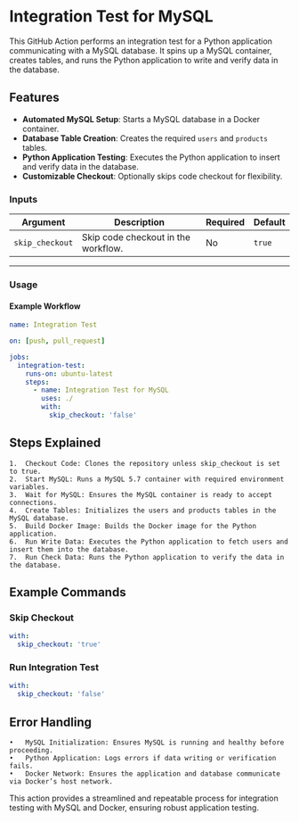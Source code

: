 # Integration Test for MySQL

This GitHub Action performs an integration test for a Python application communicating with a MySQL database. It spins up a MySQL container, creates tables, and runs the Python application to write and verify data in the database.

## Features

- **Automated MySQL Setup**: Starts a MySQL database in a Docker container.
- **Database Table Creation**: Creates the required `users` and `products` tables.
- **Python Application Testing**: Executes the Python application to insert and verify data in the database.
- **Customizable Checkout**: Optionally skips code checkout for flexibility.

### Inputs

| Argument        | Description                         | Required | Default |
| --------------- | ----------------------------------- | -------- | ------- |
| `skip_checkout` | Skip code checkout in the workflow. | No       | `true`  |

---

### Usage

#### Example Workflow

```yaml
name: Integration Test

on: [push, pull_request]

jobs:
  integration-test:
    runs-on: ubuntu-latest
    steps:
      - name: Integration Test for MySQL
        uses: ./
        with:
          skip_checkout: 'false'
```


## Steps Explained

	1.	Checkout Code: Clones the repository unless skip_checkout is set to true.
	2.	Start MySQL: Runs a MySQL 5.7 container with required environment variables.
	3.	Wait for MySQL: Ensures the MySQL container is ready to accept connections.
	4.	Create Tables: Initializes the users and products tables in the MySQL database.
	5.	Build Docker Image: Builds the Docker image for the Python application.
	6.	Run Write Data: Executes the Python application to fetch users and insert them into the database.
	7.	Run Check Data: Runs the Python application to verify the data in the database.

## Example Commands
### Skip Checkout

```yaml
with:
  skip_checkout: 'true'
```

### Run Integration Test
```yaml
with:
  skip_checkout: 'false'
```

## Error Handling

	•	MySQL Initialization: Ensures MySQL is running and healthy before proceeding.
	•	Python Application: Logs errors if data writing or verification fails.
	•	Docker Network: Ensures the application and database communicate via Docker’s host network.

This action provides a streamlined and repeatable process for integration testing with MySQL and Docker, ensuring robust application testing.
